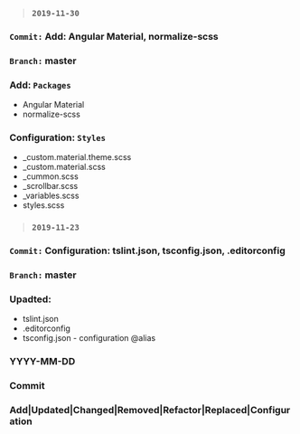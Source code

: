 >### `2019-11-30`
### `Commit:` Add: Angular Material, normalize-scss
### `Branch:` master
### Add: `Packages`
 - Angular Material
 - normalize-scss
### Configuration: `Styles`
 - _custom.material.theme.scss
 - _custom.material.scss
 - _cummon.scss
 - _scrollbar.scss
 - _variables.scss
 - styles.scss



>### `2019-11-23`
### `Commit:` Configuration: tslint.json, tsconfig.json, .editorconfig
### `Branch:` master
### Upadted:
 - tslint.json
 - .editorconfig
 - tsconfig.json - configuration @alias
 



### YYYY-MM-DD
### Commit
### Add|Updated|Changed|Removed|Refactor|Replaced|Configuration
